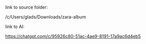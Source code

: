 link to source folder:

/c/Users/glads/Downloads/zara-album

link to AI:

https://chatgpt.com/c/95926c80-51ac-4ae9-8191-17a9ac6d4eb5


